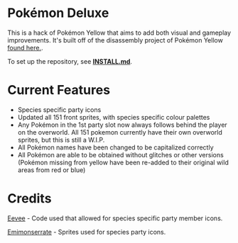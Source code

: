 # Pokémon Deluxe

This is a hack of Pokémon Yellow that aims to add both visual and gameplay improvements. It's built off of the disassembly project of Pokémon Yellow [found here.](https://github.com/pret/pokeyellow).

To set up the repository, see [**INSTALL.md**](INSTALL.md).

# Current Features

* Species specific party icons
* Updated all 151 front sprites, with species specific colour palettes
* Any Pokémon in the 1st party slot now always follows behind the player on the overworld. All 151 pokemon currently have their own overworld sprites, but this is still a W.I.P.
* All Pokémon names have been changed to be capitalized correctly
* All Pokémon are able to be obtained without glitches or other versions (Pokémon missing from yellow have been re-added to their original wild areas from red or blue)

# Credits

[Eevee](https://twitter.com/eevee) - Code used that allowed for species specific party member icons.

[Emimonserrate](https://twitter.com/emimonserrate) - Sprites used for species party icons.
